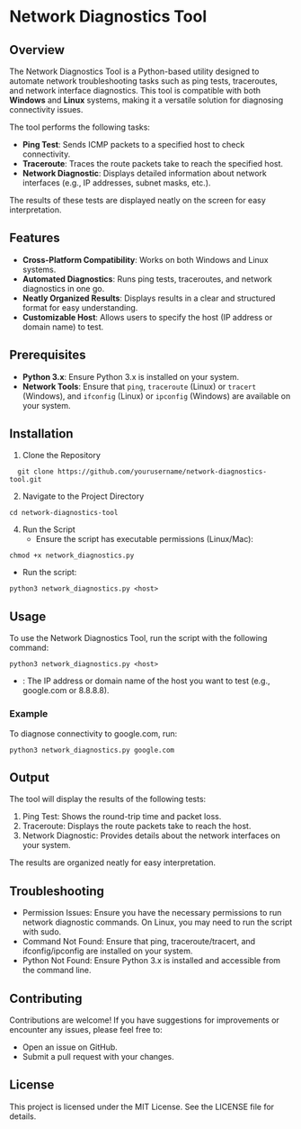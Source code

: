 # Network Diagnostics Tool

## Overview
The Network Diagnostics Tool is a Python-based utility designed to automate network troubleshooting tasks such as ping tests, traceroutes, and network interface diagnostics. This tool is compatible with both **Windows** and **Linux** systems, making it a versatile solution for diagnosing connectivity issues.

The tool performs the following tasks:
- **Ping Test**: Sends ICMP packets to a specified host to check connectivity.
- **Traceroute**: Traces the route packets take to reach the specified host.
- **Network Diagnostic**: Displays detailed information about network interfaces (e.g., IP addresses, subnet masks, etc.).

The results of these tests are displayed neatly on the screen for easy interpretation.

## Features
- **Cross-Platform Compatibility**: Works on both Windows and Linux systems.
- **Automated Diagnostics**: Runs ping tests, traceroutes, and network diagnostics in one go.
- **Neatly Organized Results**: Displays results in a clear and structured format for easy understanding.
- **Customizable Host**: Allows users to specify the host (IP address or domain name) to test.

## Prerequisites
- **Python 3.x**: Ensure Python 3.x is installed on your system.
- **Network Tools**: Ensure that `ping`, `traceroute` (Linux) or `tracert` (Windows), and `ifconfig` (Linux) or `ipconfig` (Windows) are available on your system.

## Installation
1. Clone the Repository
 ```
   git clone https://github.com/yourusername/network-diagnostics-tool.git
 ```
2. Navigate to the Project Directory
  ```
cd network-diagnostics-tool
 ```
4. Run the Script
   - Ensure the script has executable permissions (Linux/Mac):
  ```
chmod +x network_diagnostics.py
  ```
   - Run the script:
  ```
python3 network_diagnostics.py <host>
   ```

## Usage
To use the Network Diagnostics Tool, run the script with the following command:
```
python3 network_diagnostics.py <host>
```
- <host>: The IP address or domain name of the host you want to test (e.g., google.com or 8.8.8.8).

### Example
To diagnose connectivity to google.com, run:
```
python3 network_diagnostics.py google.com
```

## Output
The tool will display the results of the following tests:
1. Ping Test: Shows the round-trip time and packet loss.
2. Traceroute: Displays the route packets take to reach the host.
3. Network Diagnostic: Provides details about the network interfaces on your system.

The results are organized neatly for easy interpretation.

## Troubleshooting
- Permission Issues: Ensure you have the necessary permissions to run network diagnostic commands. On Linux, you may need to run the script with sudo.
- Command Not Found: Ensure that ping, traceroute/tracert, and ifconfig/ipconfig are installed on your system.
- Python Not Found: Ensure Python 3.x is installed and accessible from the command line.

## Contributing
Contributions are welcome! If you have suggestions for improvements or encounter any issues, please feel free to:
- Open an issue on GitHub.
- Submit a pull request with your changes.

## License
This project is licensed under the MIT License. See the LICENSE file for details.
   
